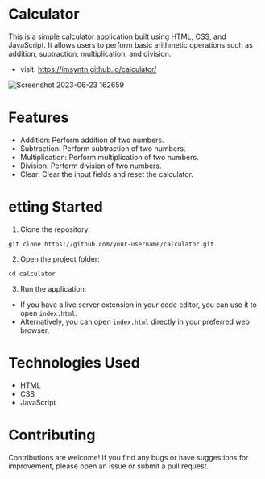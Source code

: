 # Calculator
This is a simple calculator application built using HTML, CSS, and JavaScript. It allows users to perform basic arithmetic operations such as addition, subtraction, multiplication, and division.
* visit: https://imsyntn.github.io/calculator/

![Screenshot 2023-06-23 162659](https://github.com/imSyntn/calculator/assets/134107725/e009d8ff-c0fd-42c5-b2e6-ab48dc63c432)

# Features
* Addition: Perform addition of two numbers.
* Subtraction: Perform subtraction of two numbers.
* Multiplication: Perform multiplication of two numbers.
* Division: Perform division of two numbers.
* Clear: Clear the input fields and reset the calculator.

# etting Started
1. Clone the repository:
```
git clone https://github.com/your-username/calculator.git
```
2. Open the project folder:
```
cd calculator
```
3. Run the application:
* If you have a live server extension in your code editor, you can use it to open `index.html`.
* Alternatively, you can open `index.html` directly in your preferred web browser.

# Technologies Used
* HTML
* CSS
* JavaScript

# Contributing
Contributions are welcome! If you find any bugs or have suggestions for improvement, please open an issue or submit a pull request.
